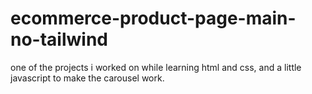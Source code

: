 ﻿# ecommerce-product-page-main-no-tailwind

one of the projects i worked on while learning html and css,
and a little javascript to make the carousel work.
